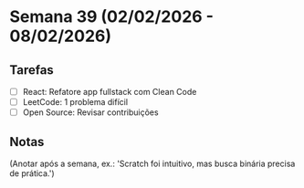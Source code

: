# Semana 39 (02/02/2026 - 08/02/2026)

## Tarefas
- [ ] React: Refatore app fullstack com Clean Code
- [ ] LeetCode: 1 problema difícil
- [ ] Open Source: Revisar contribuições

## Notas
(Anotar após a semana, ex.: 'Scratch foi intuitivo, mas busca binária precisa de prática.')